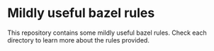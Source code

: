# Mildly useful bazel rules

This repository contains some mildly useful bazel rules.
Check each directory to learn more about the rules provided.
